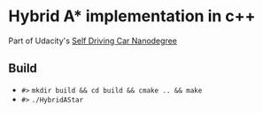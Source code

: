 # Hybrid A* implementation in c++

Part of Udacity's [Self Driving Car Nanodegree](https://udacity.com/course/self-driving-car-engineer-nanodegree--nd013)

## Build
- `#>` `mkdir build && cd build && cmake .. && make`
- `#>` `./HybridAStar`

